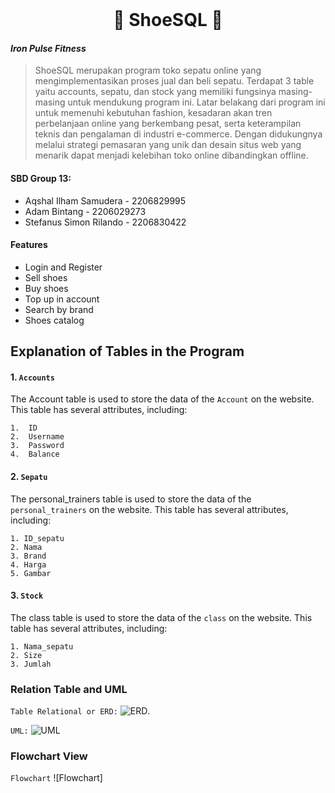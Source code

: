 <br />
<div align="center">
  <h1 align="center">👟 ShoeSQL 👟</h1>
</div>

#### _Iron Pulse Fitness_
> ShoeSQL merupakan program toko sepatu online yang mengimplementasikan proses jual dan beli sepatu. Terdapat 3 table yaitu accounts, sepatu, dan stock yang memiliki fungsinya masing-masing untuk mendukung program ini.
Latar belakang dari program ini untuk memenuhi kebutuhan fashion, kesadaran akan tren perbelanjaan online yang berkembang pesat, serta keterampilan teknis dan pengalaman di industri e-commerce. Dengan didukungnya melalui strategi pemasaran yang unik dan desain situs web yang menarik dapat menjadi kelebihan toko online dibandingkan offline.

#### SBD Group 13:
- Aqshal Ilham Samudera - 2206829995
- Adam Bintang - 2206029273
- Stefanus Simon Rilando - 2206830422

#### Features
- Login and Register
- Sell shoes
- Buy shoes
- Top up in account
- Search by brand
- Shoes catalog


## Explanation of Tables in the Program
#### 1.  ```Accounts```

The Account table is used to store the data of the ```Account``` on the website. This table has several attributes, including:
```
1.  ID
2.  Username
3.  Password
4.  Balance
```
#### 2.  ```Sepatu```

The personal_trainers table is used to store the data of the ```personal_trainers``` on the website. This table has several attributes, including:
```
1. ID_sepatu
2. Nama
3. Brand
4. Harga
5. Gambar
```
#### 3.  ```Stock```

The class table is used to store the data of the ```class``` on the website. This table has several attributes, including:
```
1. Nama_sepatu
2. Size
3. Jumlah
```

### Relation Table and UML

```Table Relational or ERD:```
  ![ERD](https://github.com/SistemBasisData2024/ShoeSQL/blob/main/ERD.jpg).

```UML:```
  ![UML](https://github.com/SistemBasisData2024/ShoeSQL/blob/main/UML.jpg)
  
### Flowchart View

```Flowchart```
  ![Flowchart]
